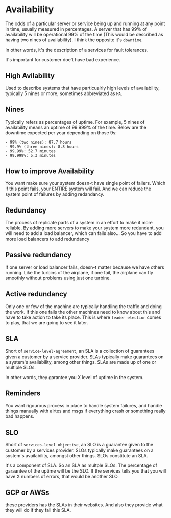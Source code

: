 # Availability

The odds of a particular server or service being up and running at any point in time, usually measured in percentages. A server that has 99% of availability will be operational 99% of the time (This would be described as having two nines of availability). I think the opposite it's `downtime`.

In other words, it's the description of a services for fault tolerances. 

It's important for customer doe't have bad experience.

## High Avilability

Used to describe systems that have particualrly high levels of availability, typically 5 nines or more; sometimes abbreviated as `HA`.

## Nines

Typically refers as percentages of uptime. For example, 5 nines of availability means an uptime of 99.999% of the time. Below are the downtime expected per year depending on those 9s:

```
- 99% (two nines): 87.7 hours
- 99.9% (three nines): 8.8 hours
- 99.99%: 52.7 minutes
- 99.999%: 5.3 minutes
```

## How to improve Availability

You want make sure your system doesn-t have single point of failers. Which if this point fails, your ENTIRE system will fail. And we can reduce the system point of failures by adding redandancy.

## Redundancy

The process of replicate parts of a system in an effort to make it more reliable. By adding more servers to make your system more redundant, you will need to add a load balancer, which can fails also... So you have to add more load balancers to add redundancy

## Passive redundancy

If one server or load balancer fails, doesn-t matter because we have others running. Like the turbins of the airplane, if one fail, the airplane can fly smoothly without problems using just one turbine.

## Active redundancy

Only one or few of the machine are typically handling the traffic and doing the work. If this one fails the other machines need to know about this and have to take action to take its place. This is where `leader election` comes to play, that we are going to see it later.

## SLA

Short of `service-level-agreement`, an SLA is a collection of guarantees given a customer by a service provider. SLAs typically make guarantees on a system's availability, among other things. SLAs are made up of one or multiple SLOs.

In other words, they garantee you X level of uptime in the system.

## Reminders

You want rigourous process in place to handle system failures, and handle things manually with alrtes and msgs if everything crash or something really bad happens.


## SLO

Short of `services-level objective`, an SLO is a guarantee given to the customer by a services provider. SLOs typically make guarantees on a system's availability, amongst other things. SLOs constitute an SLA.

It's a component of SLA. So an SLA as multple SLOs. The percentage of garaantee of the uptime will be the SLO. If the services tells you that you will have X numbers of errors, that would be another SLO.

## GCP or AWSs

these providers has the SLAs in their websites. And also they provide what they will do if they fail this SLA. 
